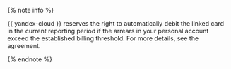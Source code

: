 {% note info %}

{{ yandex-cloud }} reserves the right to automatically debit the linked card in the current reporting period if the arrears in your personal account exceed the established billing threshold. For more details, see the agreement.

{% endnote %}
